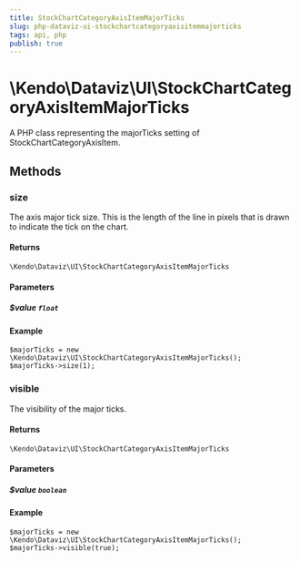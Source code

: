 ```yaml
---
title: StockChartCategoryAxisItemMajorTicks
slug: php-dataviz-ui-stockchartcategoryaxisitemmajorticks
tags: api, php
publish: true
---
```


# \Kendo\Dataviz\UI\StockChartCategoryAxisItemMajorTicks

A PHP class representing the majorTicks setting of StockChartCategoryAxisItem.


## Methods

### size
The axis major tick size. This is the length of the line in pixels that is drawn to indicate the tick
on the chart.

#### Returns
`\Kendo\Dataviz\UI\StockChartCategoryAxisItemMajorTicks`

#### Parameters

##### $value `float`



#### Example 
    $majorTicks = new \Kendo\Dataviz\UI\StockChartCategoryAxisItemMajorTicks();
    $majorTicks->size(1);

### visible
The visibility of the major ticks.

#### Returns
`\Kendo\Dataviz\UI\StockChartCategoryAxisItemMajorTicks`

#### Parameters

##### $value `boolean`



#### Example 
    $majorTicks = new \Kendo\Dataviz\UI\StockChartCategoryAxisItemMajorTicks();
    $majorTicks->visible(true);

